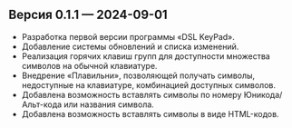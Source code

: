 ## Версия 0.1.1 — 2024-09-01

- Разработка первой версии программы «DSL KeyPad».
- Добавление системы обновлений и списка изменений.
- Реализация горячих клавиш групп для доступности множества символов на обычной клавиатуре.
- Внедрение «Плавильни», позволяющей получать символы, недоступные на клавиатуре, комбинацией доступных символов.
- Добавлена возможность вставлять символы по номеру Юникода/Альт-кода или названия символа.
- Добавлена возможность вставлять символы в виде HTML-кодов.
